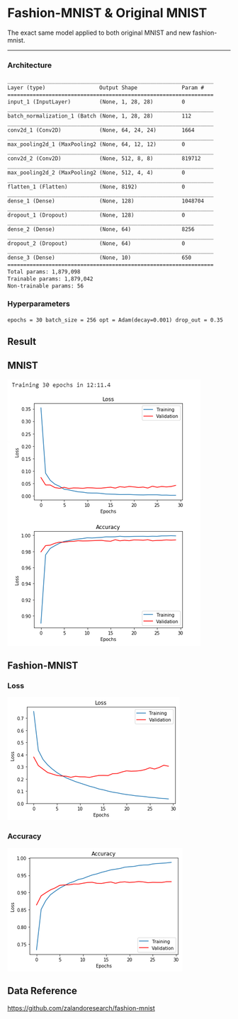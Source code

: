 # Fashion-MNIST & Original MNIST

[//]: # (Image References)

[image1]: ./assets/loss.png

[image2]: ./assets/acc.png

[image3]: ./assets/mnistRecord.PNG

The exact same model applied to both original MNIST and new fashion-mnist.

---

### Architecture

    _________________________________________________________________
    Layer (type)                 Output Shape              Param #   
    =================================================================
    input_1 (InputLayer)         (None, 1, 28, 28)         0         
    _________________________________________________________________
    batch_normalization_1 (Batch (None, 1, 28, 28)         112       
    _________________________________________________________________
    conv2d_1 (Conv2D)            (None, 64, 24, 24)        1664      
    _________________________________________________________________
    max_pooling2d_1 (MaxPooling2 (None, 64, 12, 12)        0         
    _________________________________________________________________
    conv2d_2 (Conv2D)            (None, 512, 8, 8)         819712    
    _________________________________________________________________
    max_pooling2d_2 (MaxPooling2 (None, 512, 4, 4)         0         
    _________________________________________________________________
    flatten_1 (Flatten)          (None, 8192)              0         
    _________________________________________________________________
    dense_1 (Dense)              (None, 128)               1048704   
    _________________________________________________________________
    dropout_1 (Dropout)          (None, 128)               0         
    _________________________________________________________________
    dense_2 (Dense)              (None, 64)                8256      
    _________________________________________________________________
    dropout_2 (Dropout)          (None, 64)                0         
    _________________________________________________________________
    dense_3 (Dense)              (None, 10)                650       
    =================================================================
    Total params: 1,879,098
    Trainable params: 1,879,042
    Non-trainable params: 56

### Hyperparameters
`
epochs = 30
batch_size = 256
opt = Adam(decay=0.001)
drop_out = 0.35
`

## Result

## MNIST

![alt text][image3]


## Fashion-MNIST

### Loss

![alt text][image1]

### Accuracy

![alt text][image2]


## Data Reference
https://github.com/zalandoresearch/fashion-mnist

